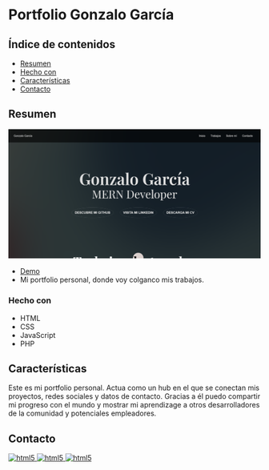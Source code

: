 # Portfolio Gonzalo García

## Índice de contenidos

- [Resumen](#Resumen)
- [Hecho con](#Hecho-con)
- [Características](#Características)
- [Contacto](#contacto)

## Resumen

![Project Screenshot](./assets/images/project-screenshot.png)

- [Demo](https://www.gonzalo.pro)
- Mi portfolio personal, donde voy colganco mis trabajos.

### Hecho con

- HTML
- CSS
- JavaScript
- PHP

## Características

Este es mi portfolio personal. Actua como un hub en el que se conectan mis proyectos, redes sociales y datos de contacto.
Gracias a él puedo compartir mi progreso con el mundo y mostrar mi aprendizage a otros desarrolladores de la comunidad y potenciales empleadores.

## Contacto

<a href="https://www.linkedin.com/in/gonzalo-garcia-dev/" target="_blank" rel="noreferrer"> <img src="https://upload.wikimedia.org/wikipedia/commons/thumb/c/ca/LinkedIn_logo_initials.png/640px-LinkedIn_logo_initials.png" alt="html5" width="40" height="40"/> </a>
<a href="mailto:contacto@gonzalo.pro" target="_blank" rel="noreferrer"> <img src="https://cdn.icon-icons.com/icons2/2631/PNG/512/gmail_new_logo_icon_159149.png" alt="html5" width="40" height="40"/> </a>
<a href="tel:644706323" target="_blank" rel="noreferrer"> <img src="https://upload.wikimedia.org/wikipedia/commons/thumb/6/6b/WhatsApp.svg/2044px-WhatsApp.svg.png" alt="html5" width="40" height="40"/> </a>
